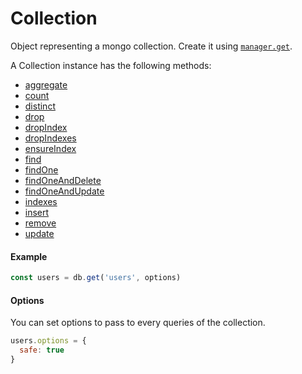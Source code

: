 # Collection

Object representing a mongo collection. Create it using [`manager.get`](/docs/manager/get.md).

A Collection instance has the following methods:
  * [aggregate](/docs/collection/aggregate.md)
  * [count](/docs/collection/count.md)
  * [distinct](/docs/collection/distinct.md)
  * [drop](/docs/collection/drop.md)
  * [dropIndex](/docs/collection/dropIndex.md)
  * [dropIndexes](/docs/collection/dropIndexes.md)
  * [ensureIndex](/docs/collection/ensureIndex.md)
  * [find](/docs/collection/find.md)
  * [findOne](/docs/collection/findOne.md)
  * [findOneAndDelete](/docs/collection/findOneAndDelete.md)
  * [findOneAndUpdate](/docs/collection/findOneAndUpdate.md)
  * [indexes](/docs/collection/indexes.md)
  * [insert](/docs/collection/insert.md)
  * [remove](/docs/collection/remove.md)
  * [update](/docs/collection/update.md)

#### Example

```js
const users = db.get('users', options)
```

#### Options

You can set options to pass to every queries of the collection.
```js
users.options = {
  safe: true
}
```

